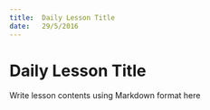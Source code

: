 ```yaml
---
title:  Daily Lesson Title
date:   29/5/2016
---
```


# Daily Lesson Title

Write lesson contents using Markdown format here